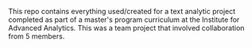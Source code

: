 This repo contains everything used/created for a text analytic project completed as part of a master's program curriculum at the Institute for Advanced Analytics. This was a team project that involved collaboration from 5 members. 

